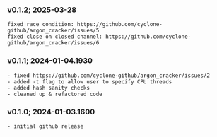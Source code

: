 ### v0.1.2; 2025-03-28
```
fixed race condition: https://github.com/cyclone-github/argon_cracker/issues/5
fixed close on closed channel: https://github.com/cyclone-github/argon_cracker/issues/6
```
### v0.1.1; 2024-01-04.1930
```
- fixed https://github.com/cyclone-github/argon_cracker/issues/2
- added -t flag to allow user to specify CPU threads
- added hash sanity checks
- cleaned up & refactored code
```
### v0.1.0; 2024-01-03.1600
```
- initial github release
```